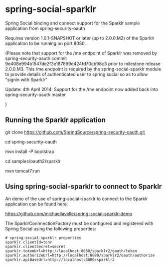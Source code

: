 spring-social-sparklr
=====================

Spring Social binding and connect support for the Sparklr sample application from spring-security-oauth

Requires version 1.0.1-SNAPSHOT or later (up to 2.0.0.M2) of the Sparklr application to be running on port 8080.

(Please note that support for the /me endpoint of Sparklr was removed by spring-security-oauth commit 9e408e994b1547de2f3e187899e424fd70cb98c3 prior to milestone release 2.0.0.M3.  This /me endpoint is required by the spring-social-sparklr module to provide details of authenticated user to spring social so as to allow "signin with Sparklr" 

Update: 4th April 2014:  Support for the /me endpoint now added back into spring-security-oauth master 

)

Running the Sparklr application
-------------------------------

git clone https://github.com/SpringSource/spring-security-oauth.git

cd spring-security-oauth

mvn install -P bootstrap

cd samples/oauth2/sparklr

mvn tomcat7:run

Using spring-social-sparklr to connect to Sparklr
-------------------------------------------------

An demo of the use of spring-social-sparklr to connect to the Sparklr application can be found here:

https://github.com/michaellavelle/spring-social-sparklr-demo

The SparklrConnnectionFactory must be configured and registered with Spring Social using the following properties:

```
# spring-social-sparklr properties
sparklr.clientId=tonr
sparklr.clientSecret=secret
sparklr.tokenUrl=http://localhost:8080/sparklr2/oauth/token
sparklr.authorizeUrl=http://localhost:8080/sparklr2/oauth/authorize
sparklr.apiBaseUrl=http://localhost:8080/sparklr2
```

